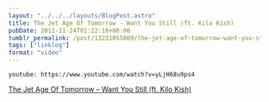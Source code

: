 ```yaml
---
layout: "../../../layouts/BlogPost.astro"
title: The Jet Age Of Tomorrow - Want You Still (ft. Kilo Kish)
pubDate: 2011-11-24T01:22:10+00:00
tumblr_permalink: /post/13231055809/the-jet-age-of-tomorrow-want-you-still-ft-kilo
tags: ["linklog"]
format: "video"
---
```


`youtube: https://www.youtube.com/watch?v=yLjH68u9ps4`

[The Jet Age Of Tomorrow &#8211; Want You Still (ft. Kilo Kish)][1]

[1]: https://www.youtube.com/watch?v=yLjH68u9ps4

